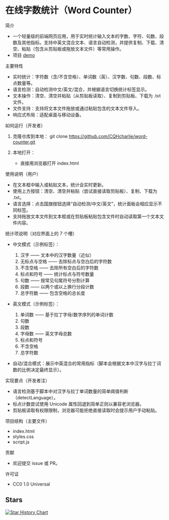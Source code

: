 # 在线字数统计（Word Counter）

简介
- 一个轻量级的前端网页应用，用于实时统计输入文本的字数、字符、句数、段数及其他指标。支持中英文混合文本、语言自动检测，并提供复制、下载、清空、粘贴（包含从剪贴板或拖放文本文件）等常用操作。
- 项目 [demo](https://wc.charliehome.xx.kg)

主要特性
- 实时统计：字符数（含/不含空格）、单词数（英）、汉字数、句数、段数、标点数量等。
- 语言检测：自动检测中文/英文/混合，并根据语言切换统计标签显示。
- 文本操作：清空、清空并粘贴（从剪贴板读取）、复制到剪贴板、下载为 .txt 文件。
- 文件支持：支持将文本文件拖放或通过粘贴包含的文本文件导入。
- 响应式布局：适配桌面与移动设备。

如何运行（开发者）
1. 克隆仓库到本地：
   git clone https://github.com/CQHcharlie/word-counter.git

2. 本地打开：
   - 直接用浏览器打开 index.html

使用说明（用户）
- 在文本框中输入或粘贴文本，统计会实时更新。
- 使用上方按钮：清空、清空并粘贴（尝试直接读取剪贴板）、复制、下载为 .txt。
- 语言选择：点击国旗按钮选择“自动检测/中文/英文”，统计面板会相应显示不同标签。
- 支持拖放文本文件到文本框或在剪贴板粘贴包含文件时自动读取第一个文本文件内容。

统计项说明（对应界面上的 7 个槽）
- 中文模式（示例标签）：
  1. 汉字 —— 文本中的汉字数量（近似）
  2. 无标点与空格 —— 去除标点与空白后的字符数
  3. 不含空格 —— 去除所有空白后的字符数
  4. 标点和符号 —— 统计标点与符号数量
  5. 句数 —— 按常见句尾符号分割计算
  6. 段数 —— 以两个或以上换行分段计数
  7. 总字符数 —— 包含空格的总长度

- 英文模式（示例标签）：
  1. 单词数 —— 基于拉丁字母/数字序列的单词计数
  2. 句数
  3. 段数
  4. 字母数 —— 英文字母总数
  5. 标点和符号
  6. 不含空格
  7. 总字符数

- 自动/混合模式：展示中英混合的常用指标（脚本会根据文本中汉字与拉丁词数的比例决定最终显示）。

实现要点（开发者注）
- 语言检测基于脚本中对汉字与拉丁单词数量的简单阈值判断（detectLanguage）。
- 标点计数尝试使用 Unicode 属性回退到简单正则以兼容老浏览器。
- 剪贴板读取有权限限制，浏览器可能拒绝直接读取时会提示用户手动粘贴。

项目结构（主要文件）
- index.html 
- styles.css
- script.js

贡献
- 欢迎提交 issue 或 PR。

许可证
- CC0 1.0 Universal

## Stars

<a href="https://www.star-history.com/#CQHcharlie/word-counter&Date">
 <picture>
   <source media="(prefers-color-scheme: dark)" srcset="https://api.star-history.com/svg?repos=CQHcharlie/word-counter&type=Date&theme=dark" />
   <source media="(prefers-color-scheme: light)" srcset="https://api.star-history.com/svg?repos=CQHcharlie/word-counter&type=Date" />
   <img alt="Star History Chart" src="https://api.star-history.com/svg?repos=CQHcharlie/word-counter&type=Date" />
 </picture>
</a>
